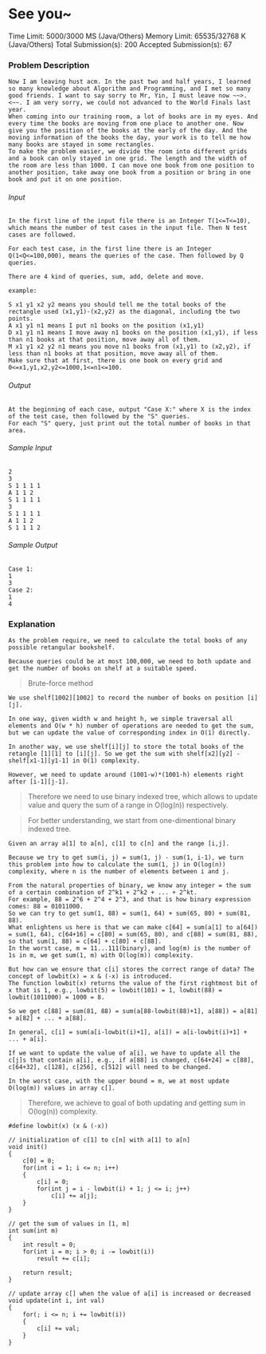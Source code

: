 # See you~

Time Limit: 5000/3000 MS (Java/Others) Memory Limit: 65535/32768 K (Java/Others)
Total Submission(s): 200 Accepted Submission(s): 67

### Problem Description
	Now I am leaving hust acm. In the past two and half years, I learned so many knowledge about Algorithm and Programming, and I met so many good friends. I want to say sorry to Mr, Yin, I must leave now ~~>.<~~. I am very sorry, we could not advanced to the World Finals last year. 
	When coming into our training room, a lot of books are in my eyes. And every time the books are moving from one place to another one. Now give you the position of the books at the early of the day. And the moving information of the books the day, your work is to tell me how many books are stayed in some rectangles. 
	To make the problem easier, we divide the room into different grids and a book can only stayed in one grid. The length and the width of the room are less than 1000. I can move one book from one position to another position, take away one book from a position or bring in one book and put it on one position. 


###### Input
	In the first line of the input file there is an Integer T(1<=T<=10), which means the number of test cases in the input file. Then N test cases are followed. 
	
	For each test case, in the first line there is an Integer Q(1<Q<=100,000), means the queries of the case. Then followed by Q queries. 
	
	There are 4 kind of queries, sum, add, delete and move. 

	example: 
	
	S x1 y1 x2 y2 means you should tell me the total books of the rectangle used (x1,y1)-(x2,y2) as the diagonal, including the two points. 
	A x1 y1 n1 means I put n1 books on the position (x1,y1) 
	D x1 y1 n1 means I move away n1 books on the position (x1,y1), if less than n1 books at that position, move away all of them.
	M x1 y1 x2 y2 n1 means you move n1 books from (x1,y1) to (x2,y2), if less than n1 books at that position, move away all of them. 
	Make sure that at first, there is one book on every grid and 0<=x1,y1,x2,y2<=1000,1<=n1<=100. 


###### Output
	At the beginning of each case, output "Case X:" where X is the index of the test case, then followed by the "S" queries. 
	For each "S" query, just print out the total number of books in that area. 


###### Sample Input
	2
	3
	S 1 1 1 1
	A 1 1 2
	S 1 1 1 1
	3
	S 1 1 1 1
	A 1 1 2
	S 1 1 1 2


###### Sample Output
	Case 1:
	1
	3
	Case 2:
	1
	4

### Explanation
	As the problem require, we need to calculate the total books of any possible retangular bookshelf.
	
	Because queries could be at most 100,000, we need to both update and get the number of books on shelf at a suitable speed.

> Brute-force method

	We use shelf[1002][1002] to record the number of books on position [i][j].
	
	In one way, given width w and height h, we simple traversal all elements and O(w * h) number of operations are needed to get the sum, but we can update the value of corresponding index in O(1) directly.
	
	In another way, we use shelf[i][j] to store the total books of the retangle [1][1] to [i][j]. So we get the sum with shelf[x2][y2] - shelf[x1-1][y1-1] in O(1) complexity. 
	
	However, we need to update around (1001-w)*(1001-h) elements right after [i-1][j-1].

> Therefore we need to use binary indexed tree, which allows to update value and query the sum of a range in O(log(n)) respectively.

> For better understanding, we start from one-dimentional binary indexed tree.

	Given an array a[1] to a[n], c[1] to c[n] and the range [i,j].
	
	Because we try to get sum(i, j) = sum(1, j) - sum(1, i-1), we turn this problem into how to calculate the sum(1, j) in O(log(n)) complexity, where n is the number of elements between i and j.
	
	From the natural properties of binary, we know any integer = the sum of a certain combination of 2^k1 + 2^k2 + ... + 2^kt. 
	For example, 88 = 2^6 + 2^4 + 2^3, and that is how binary expression comes: 88 = 01011000. 
	So we can try to get sum(1, 88) = sum(1, 64) + sum(65, 80) + sum(81, 88). 
	What enlightens us here is that we can make c[64] = sum(a[1] to a[64]) = sum(1, 64), c[64+16] = c[80] = sum(65, 80), and c[88] = sum(81, 88), so that sum(1, 88) = c[64] + c[80] + c[88]. 
	In the worst case, m = 11...111(binary), and log(m) is the number of 1s in m, we get sum(1, m) with O(log(m)) complexity.
	
	But how can we ensure that c[i] stores the correct range of data? The concept of lowbit(x) = x & (-x) is introduced. 
	The function lowbit(x) returns the value of the first rightmost bit of x that is 1, e.g., lowbit(5) = lowbit(101) = 1, lowbit(88) = lowbit(1011000) = 1000 = 8.
	
	So we get c[88] = sum(81, 88) = sum(a[88-lowbit(88)+1], a[88]) = a[81] + a[82] + ... + a[88]. 
	
	In general, c[i] = sum(a[i-lowbit(i)+1], a[i]) = a[i-lowbit(i)+1] + ... + a[i].
	
	If we want to update the value of a[i], we have to update all the c[j]s that contain a[i], e.g., if a[88] is changed, c[64+24] = c[88], c[64+32], c[128], c[256], c[512] will need to be changed. 
	
	In the worst case, with the upper bound = m, we at most update O(log(m)) values in array c[].

> Therefore, we achieve to goal of both updating and getting sum in O(log(n)) complexity.

	#define lowbit(x) (x & (-x))

	// initialization of c[1] to c[n] with a[1] to a[n]
	void init()
	{
		c[0] = 0;
		for(int i = 1; i <= n; i++)
		{
			c[i] = 0;
			for(int j = i - lowbit(i) + 1; j <= i; j++)
				c[i] += a[j];
		}
	}

	// get the sum of values in [1, m]
	int sum(int m)
	{
		int result = 0;
		for(int i = m; i > 0; i -= lowbit(i))
			result += c[i];

		return result;
	}

	// update array c[] when the value of a[i] is increased or decreased
	void update(int i, int val)
	{
		for(; i <= n; i += lowbit(i))
		{
			c[i] += val;
		}
	}


